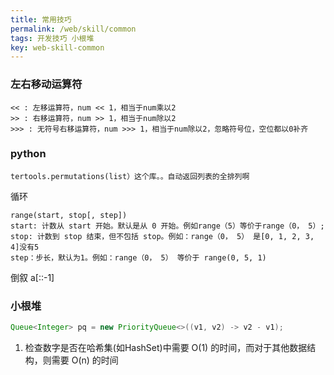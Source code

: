 ```yaml
---
title: 常用技巧
permalink: /web/skill/common
tags: 开发技巧 小根堆
key: web-skill-common
---
```



### 左右移动运算符
```
<< : 左移运算符，num << 1，相当于num乘以2
>> : 右移运算符，num >> 1，相当于num除以2
>>> : 无符号右移运算符，num >>> 1，相当于num除以2，忽略符号位，空位都以0补齐

```

### python
```
tertools.permutations(list）这个库。。自动返回列表的全排列啊
```
循环
```
range(start, stop[, step])
start: 计数从 start 开始。默认是从 0 开始。例如range（5）等价于range（0， 5）;
stop: 计数到 stop 结束，但不包括 stop。例如：range（0， 5） 是[0, 1, 2, 3, 4]没有5
step：步长，默认为1。例如：range（0， 5） 等价于 range(0, 5, 1)
```
倒叙
a[::-1]

### 小根堆
```java
Queue<Integer> pq = new PriorityQueue<>((v1, v2) -> v2 - v1);
```
1. 检查数字是否在哈希集(如HashSet)中需要 O(1) 的时间，而对于其他数据结构，则需要 O(n) 的时间 
